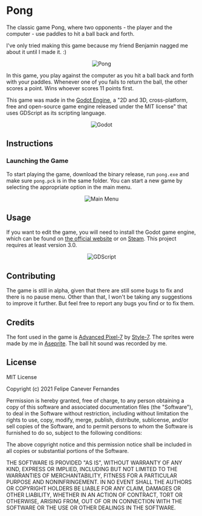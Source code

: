 # Pong

The classic game Pong, where two opponents - the player and the computer - use paddles to hit a ball back and forth.

I've only tried making this game because my friend Benjamin nagged me about it until I made it. :)

<p align="center">
	<img src="https://i.imgur.com/j2v3KOn.png" alt="Pong">
</p>

In this game, you play against the computer as you hit a ball back and forth with your paddles. Whenever one of you fails to return the ball, the other scores a point. Wins whoever scores 11 points first.

This game was made in the [Godot Engine](https://godotengine.org/), a "2D and 3D, cross-platform, free and open-source game engine released under the MIT license" that uses GDScript as its scripting language.

<p align="center">
	<img src="https://i.imgur.com/ng0K0VS.png" alt="Godot">
</p>

## Instructions

### Launching the Game

To start playing the game, download the binary release, run ```pong.exe``` and make sure ```pong.pck``` is in the same folder. You can start a new game by selecting the appropriate option in the main menu.

<p align="center">
	<img src="https://i.imgur.com/ByYQBrc.png" alt="Main Menu">
</p>

## Usage

If you want to edit the game, you will need to install the Godot game engine, which can be found on [the official website](https://godotengine.org/download) or on [Steam](https://store.steampowered.com/app/404790/Godot_Engine/). This project requires at least version 3.0.

<p align="center">
	<img src="https://i.imgur.com/k9Vmlkm.png" alt="GDScript">
</p>

## Contributing

The game is still in alpha, given that there are still some bugs to fix and there is no pause menu. Other than that, I won't be taking any suggestions to improve it further. But feel free to report any bugs you find or to fix them.

## Credits

The font used in the game is [Advanced Pixel-7](https://www.dafont.com/advanced-pixel-7.font) by [Style-7](https://www.dafont.com/chess-7-chess-7.d1833). The sprites were made by me in [Aseprite](https://github.com/aseprite/aseprite). The ball hit sound was recorded by me.

## License

MIT License

Copyright (c) 2021 Felipe Canever Fernandes

Permission is hereby granted, free of charge, to any person obtaining a copy
of this software and associated documentation files (the "Software"), to deal
in the Software without restriction, including without limitation the rights
to use, copy, modify, merge, publish, distribute, sublicense, and/or sell
copies of the Software, and to permit persons to whom the Software is
furnished to do so, subject to the following conditions:

The above copyright notice and this permission notice shall be included in all
copies or substantial portions of the Software.

THE SOFTWARE IS PROVIDED "AS IS", WITHOUT WARRANTY OF ANY KIND, EXPRESS OR
IMPLIED, INCLUDING BUT NOT LIMITED TO THE WARRANTIES OF MERCHANTABILITY,
FITNESS FOR A PARTICULAR PURPOSE AND NONINFRINGEMENT. IN NO EVENT SHALL THE
AUTHORS OR COPYRIGHT HOLDERS BE LIABLE FOR ANY CLAIM, DAMAGES OR OTHER
LIABILITY, WHETHER IN AN ACTION OF CONTRACT, TORT OR OTHERWISE, ARISING FROM,
OUT OF OR IN CONNECTION WITH THE SOFTWARE OR THE USE OR OTHER DEALINGS IN THE
SOFTWARE.
